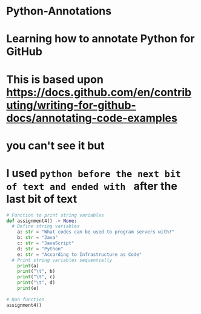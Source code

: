 # Python-Annotations
# Learning how to annotate Python for GitHub
# This is based upon https://docs.github.com/en/contributing/writing-for-github-docs/annotating-code-examples

# you can't see it but
# I used ```python before the next bit of text and ended with ``` after the last bit of text
```python
# Function to print string variables
def assignment4() -> None:
  # Define string variables
    a: str = "What codes can be used to program servers with?"
    b: str = "Java"
    c: str = "JavaScript"
    d: str = "Python"
    e: str = "According to Infrastructure as Code"
  # Print string variables sequentially
    print(a)
    print("\t", b)
    print("\t", c)
    print("\t", d)
    print(e)
    
# Run function
assignment4()
```
